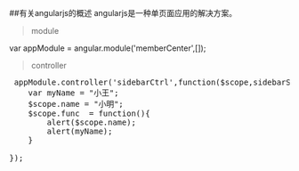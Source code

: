 ##有关angularjs的概述
angularjs是一种单页面应用的解决方案。
>module

 var appModule =  angular.module('memberCenter',[]);
>controller

<pre>
 appModule.controller('sidebarCtrl',function($scope,sidebarService){
    var myName = "小王";
    $scope.name = "小明";
    $scope.func  = function(){
        alert($scope.name);
        alert(myName);
    }

});
</pre>
